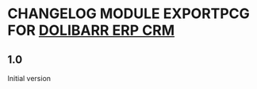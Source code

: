 # CHANGELOG MODULE EXPORTPCG FOR [DOLIBARR ERP CRM](https://www.dolibarr.org)

## 1.0

Initial version
